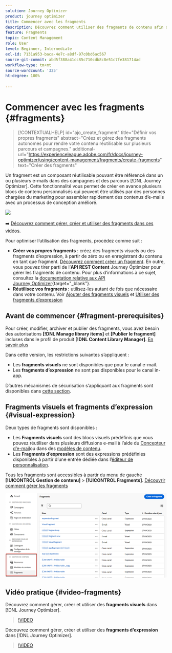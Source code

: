 ```yaml
---
solution: Journey Optimizer
product: journey optimizer
title: Commencer avec les fragments
description: Découvrez comment utiliser des fragments de contenu afin de réutiliser du contenu dans des campagnes et des parcours Journey Optimizer.
feature: Fragments
topic: Content Management
role: User
level: Beginner, Intermediate
exl-id: 7131a953-baca-4e7c-a8df-97c0bd6ac567
source-git-commit: abd5f388a41cc85c710cdb8c8e51c7fe381714ad
workflow-type: tm+mt
source-wordcount: '325'
ht-degree: 100%

---
```


# Commencer avec les fragments {#fragments}

>[!CONTEXTUALHELP]
>id="ajo_create_fragment"
>title="Définir vos propres fragments"
>abstract="Créez et gérez des fragments autonomes pour rendre votre contenu réutilisable sur plusieurs parcours et campagnes."
>additional-url="https://experienceleague.adobe.com/fr/docs/journey-optimizer/using/content-management/fragments/create-fragments" text="Créer des fragments"

Un fragment est un composant réutilisable pouvant être référencé dans un ou plusieurs e-mails dans des campagnes et des parcours [!DNL Journey Optimizer]. Cette fonctionnalité vous permet de créer en avance plusieurs blocs de contenu personnalisés qui peuvent être utilisés par des personnes chargées du marketing pour assembler rapidement des contenus d’e-mails avec un processus de conception amélioré.

![](../rn/assets/do-not-localize/fragments.gif)

➡️ [Découvrez comment gérer, créer et utiliser des fragments dans ces vidéos.](#video-fragments)

Pour optimiser l’utilisation des fragments, procédez comme suit :

* **Créer vos propres fragments** : créez des fragments visuels ou des fragments d’expression, à partir de zéro ou en enregistrant du contenu en tant que fragment. [Découvrez comment créer un fragment](create-fragments.md). En outre, vous pouvez tirer parti de l’**API REST Content** Journey Optimizer pour gérer les fragments de contenu. Pour plus d’informations à ce sujet, consultez la [documentation relative aux API Journey Optimizer](https://developer.adobe.com/journey-optimizer-apis/references/content/){target="_blank"}.
* **Réutilisez vos fragments :** utilisez-les autant de fois que nécessaire dans votre contenu. Voir [Ajouter des fragments visuels](../email/use-visual-fragments.md) et [Utiliser des fragments d’expression](../personalization/use-expression-fragments.md)

## Avant de commencer {#fragment-prerequisites}

Pour créer, modifier, archiver et publier des fragments, vous avez besoin des autorisations **[!DNL Manage library items]** et **[Publier le fragment]** incluses dans le profil de produit **[!DNL Content Library Manager]**. [En savoir plus](../administration/ootb-product-profiles.md#content-library-manager)

Dans cette version, les restrictions suivantes s’appliquent :

* Les **fragments visuels** ne sont disponibles que pour le canal e-mail.
* Les **fragments d’expression** ne sont pas disponibles pour le canal in-app.

D’autres mécanismes de sécurisation s’appliquant aux fragments sont disponibles dans [cette section](../start/guardrails.md#fragments-guardrails).

## Fragments visuels et fragments d’expression {#visual-expression}

Deux types de fragments sont disponibles :

* Les **Fragments visuels** sont des blocs visuels prédéfinis que vous pouvez réutiliser dans plusieurs diffusions e-mail à l’aide du [Concepteur d’e-mail](../email/get-started-email-design.md)ou dans des [modèles de contenu](../email/use-email-templates.md).
* Les **Fragments d’expression** sont des expressions prédéfinies disponibles à partir d’une entrée dédiée dans l’[éditeur de personnalisation](../personalization/personalization-build-expressions.md).

Tous les fragments sont accessibles à partir du menu de gauche **[!UICONTROL Gestion de contenu]** > **[!UICONTROL Fragments]**. [Découvrir comment gérer les fragments](../content-management/manage-fragments.md)

![](assets/fragment-list.png)

## Vidéo pratique {#video-fragments}

Découvrez comment gérer, créer et utiliser des **fragments visuels** dans [!DNL Journey Optimizer].

>[!VIDEO](https://video.tv.adobe.com/v/3419932/?quality=12)

Découvrez comment gérer, créer et utiliser des **fragments d’expression** dans [!DNL Journey Optimizer].

>[!VIDEO](https://video.tv.adobe.com/v/3424587/?quality=12)
